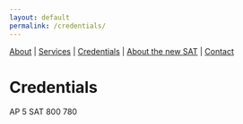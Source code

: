 ```yaml
---
layout: default
permalink: /credentials/
---
```

[About](/testSite2/) |
[Services](/testSite2/services/) |
[Credentials](/testSite2/credentials/) |
[About the new SAT](/testSite2/sat/) |
[Contact](/testSite2/contact/)

# Credentials

AP 5
SAT 800 780
